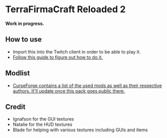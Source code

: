 # TerraFirmaCraft Reloaded 2

**Work in progress.**


## How to use

- Import this into the Twitch client in order to be able to play it. 
- [Follow this guide to figure out how to do it.](https://help.twitch.tv/customer/en/portal/articles/2764215-guide-to-modpacks#Import)


## Modlist

- [CurseForge contains a list of the used mods as well as their respective authors. It'll update once this pack goes public there.](https://www.curseforge.com/minecraft/modpacks/terrafirmacraft-reloaded/relations/dependencies)


## Credit

- Ignafson for the GUI textures
- Natalie for the HUD textures
- Blade for helping with various textures including GUIs and items
